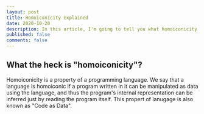 ```yaml
---
layout: post
title: Homoiconicity explained
date: 2020-10-20
description: In this article, I'm going to tell you what homoiconicity is.
published: false
comments: false
---
```


## What the heck is "homoiconicity"?

Homoiconicity is a property of a programming language. We say that a language is homoiconic if a program written in it can be manipulated as data using the language, and thus the program's internal representation can be inferred just by reading the program itself. This propert of lanugage is also known as "Code as Data".
